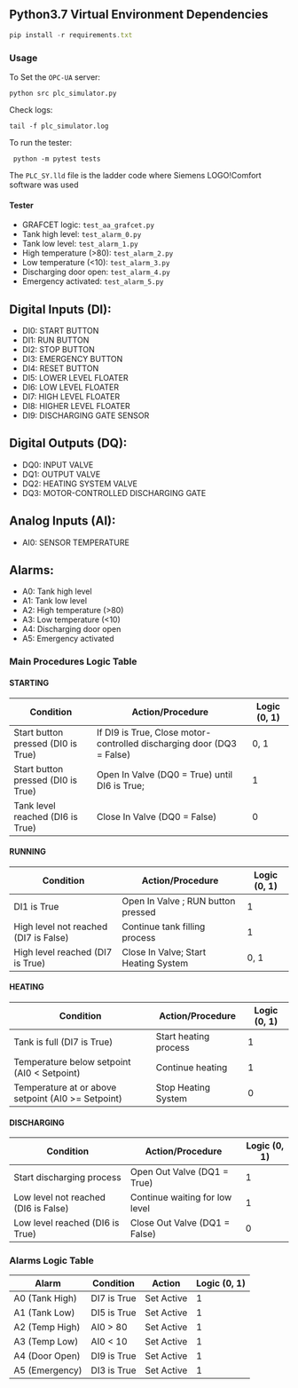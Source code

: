## Python3.7 Virtual Environment Dependencies
```javascript
pip install -r requirements.txt
```

### Usage
To Set the `OPC-UA` server:
```
python src plc_simulator.py
```

Check logs:
```
tail -f plc_simulator.log
```
To run the tester:
```
 python -m pytest tests
```
The `PLC_SY.lld` file is the ladder code where Siemens LOGO!Comfort software was used

#### Tester
* GRAFCET logic: `test_aa_grafcet.py`
* Tank high level: `test_alarm_0.py`
* Tank low level: `test_alarm_1.py`
* High temperature (>80): `test_alarm_2.py`
* Low temperature (<10): `test_alarm_3.py`
* Discharging door open: `test_alarm_4.py`
* Emergency activated: `test_alarm_5.py`


## Digital Inputs (DI):
- DI0: START BUTTON
- DI1: RUN BUTTON
- DI2: STOP BUTTON
- DI3: EMERGENCY BUTTON
- DI4: RESET BUTTON
- DI5: LOWER LEVEL FLOATER
- DI6: LOW LEVEL FLOATER
- DI7: HIGH LEVEL FLOATER
- DI8: HIGHER LEVEL FLOATER
- DI9: DISCHARGING GATE SENSOR

## Digital Outputs (DQ):
- DQ0: INPUT VALVE
- DQ1: OUTPUT VALVE
- DQ2: HEATING SYSTEM VALVE
- DQ3: MOTOR-CONTROLLED DISCHARGING GATE

## Analog Inputs (AI):
- AI0: SENSOR TEMPERATURE

## Alarms:
- A0: Tank high level
- A1: Tank low level
- A2: High temperature (>80)
- A3: Low temperature (<10)
- A4: Discharging door open
- A5: Emergency activated



### Main Procedures Logic Table

#### STARTING
| Condition                          | Action/Procedure                             | Logic (0, 1) |
|------------------------------------|----------------------------------------------|--------------|
| Start button pressed (DI0 is True) | If DI9 is True, Close motor-controlled discharging door (DQ3 = False) | 0, 1         |
| Start button pressed (DI0 is True) | Open In Valve (DQ0 = True) until DI6 is True; | 1            |
| Tank level reached (DI6 is True)   | Close In Valve (DQ0 = False)                 | 0            |

#### RUNNING
| Condition                       | Action/Procedure                          | Logic (0, 1) |
|---------------------------------|-------------------------------------------|--------------|
| DI1 is True                      | Open In Valve ; RUN button pressed                           | 1            |
| High level not reached (DI7 is False)| Continue tank filling process           | 1            |
| High level reached (DI7 is True) | Close In Valve; Start Heating System        | 0, 1         |


#### HEATING
| Condition                                   | Action/Procedure                             | Logic (0, 1) |
|---------------------------------------------|----------------------------------------------|--------------|
| Tank is full (DI7 is True)                   | Start heating process                        | 1            |
| Temperature below setpoint (AI0 < Setpoint) | Continue heating                            | 1            |
| Temperature at or above setpoint (AI0 >= Setpoint)| Stop Heating System                      | 0            |



#### DISCHARGING
| Condition                          | Action/Procedure                          | Logic (0, 1) |
|------------------------------------|-------------------------------------------|--------------|
| Start discharging process           | Open Out Valve (DQ1 = True)               | 1            |
| Low level not reached (DI6 is False)| Continue waiting for low level            | 1            |
| Low level reached (DI6 is True)     | Close Out Valve (DQ1 = False)             | 0            |


### Alarms Logic Table

| Alarm | Condition | Action | Logic (0, 1) |
| --- | --- | --- | --- |
| A0 (Tank High) | DI7 is True | Set Active | 1 |
| A1 (Tank Low) | DI5 is True | Set Active | 1 |
| A2 (Temp High) | AI0 > 80 | Set Active | 1 |
| A3 (Temp Low) | AI0 < 10 | Set Active | 1 |
| A4 (Door Open) | DI9 is True | Set Active | 1 |
| A5 (Emergency) | DI3 is True | Set Active | 1 |


